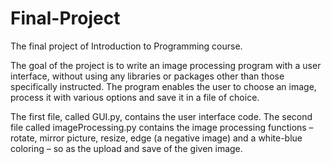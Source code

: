 # Final-Project
The final project of Introduction to Programming course. 

The goal of the project is to write an image processing program with a user interface, without using any libraries or packages other than those specifically instructed. The program enables the user to choose an image, process it with various options and save it in a file of choice.  

The first file, called GUI.py, contains the user interface code. The second file called imageProcessing.py contains the image processing functions – rotate, mirror picture, resize, edge (a negative image) and a white-blue coloring – so as the upload and save of the given image. 

